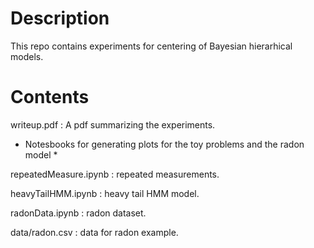# Description
This repo contains experiments for centering of Bayesian hierarhical models. 

# Contents

writeup.pdf : A pdf summarizing the experiments. 

* Notesbooks for generating plots for the toy problems and the radon model * 

repeatedMeasure.ipynb : repeated measurements. 

heavyTailHMM.ipynb : heavy tail HMM model. 

radonData.ipynb : radon dataset.

data/radon.csv : data for radon example. 
